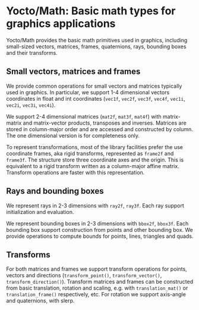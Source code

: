 # Yocto/Math: Basic math types for graphics applications

Yocto/Math provides the basic math primitives used in graphics, including
small-sized vectors, matrices, frames, quaternions, rays, bounding boxes
and their transforms.

## Small vectors, matrices and frames

We provide common operations for small vectors and matrices typically used
in graphics. In particular, we support 1-4 dimensional vectors
coordinates in float and int coordinates (`vec1f`, `vec2f`, `vec3f`, `vec4f`,
`vec1i`, `vec2i`, `vec3i`, `vec4i`).

We support 2-4 dimensional matrices (`mat2f`, `mat3f`, `mat4f`) with
matrix-matrix and matrix-vector products, transposes and inverses.
Matrices are stored in column-major order and are accessed and
constructed by column. The one dimensional version is for completeness only.

To represent transformations, most of the library facilities prefer the use
coordinate frames, aka rigid transforms, represented as `frame2f` and
`frame3f`. The structure store three coordinate axes and the origin.
This is equivalent to a rigid transform written as a column-major affine
matrix. Transform operations are faster with this representation.


## Rays and bounding boxes

We represent rays in 2-3 dimensions with `ray2f`, `ray3f`.
Each ray support initialization and evaluation.

We represent bounding boxes in 2-3 dimensions with `bbox2f`, `bbox3f`.
Each bounding box support construction from points and other bounding box.
We provide operations to compute bounds for points, lines, triangles and
quads.


## Transforms

For both matrices and frames we support transform operations for points,
vectors and directions (`transform_point()`, `transform_vector()`,
`transform_direction()`). Transform matrices and frames can be
constructed from basic translation, rotation and scaling, e.g. with
`translation_mat()` or `translation_frame()` respectively, etc.
For rotation we support axis-angle and quaternions, with slerp.

